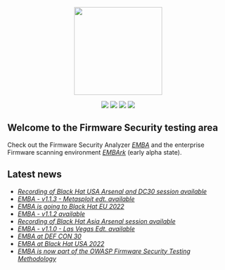 <p align="center">
  <img src="https://raw.githubusercontent.com/e-m-b-a/emba/master/helpers/emba.svg" width="200"/>
</p>
<p align="center">
  <a href="https://github.com/e-m-b-a/emba/stargazers"><img src="https://img.shields.io/github/stars/e-m-b-a/emba?label=Stars"></a>
  <a href="https://github.com/e-m-b-a/emba/network/members"><img src="https://img.shields.io/github/forks/e-m-b-a/emba?label=Forks"></a>
  <a href="https://hub.docker.com/r/embeddedanalyzer/emba"><img src="https://img.shields.io/docker/pulls/embeddedanalyzer/emba"></a>
  <a href="https://twitter.com/intent/tweet?text=Check%20out%20EMBA%20-%20The%20Firmware%20security%20scanner!%20https://github.com/e-m-b-a/emba"><img src="https://img.shields.io/twitter/url.svg?style=social&url=https%3A%2F%2Fgithub.com%2Fe-m-b-a%2Femba"></a>
</p>

## Welcome to the Firmware Security testing area

Check out the Firmware Security Analyzer [*EMBA*](https://github.com/e-m-b-a/emba) and the enterprise Firmware scanning environment [*EMBArk*](https://github.com/e-m-b-a/embark) (early alpha state).

## Latest news

* [*Recording of Black Hat USA Arsenal and DC30 session available*](https://github.com/e-m-b-a/emba/wiki#publications-talks-and-live-demos)
* [*EMBA - v1.1.3 - Metasploit edt. available*](https://github.com/e-m-b-a/emba/releases/tag/1.1.3-Metasploit-Edt)
* [*EMBA is going to Black Hat EU 2022*](https://www.blackhat.com/eu-22/arsenal/schedule/index.html#emba--from-firmware-to-exploit-29185)
* [*EMBA - v1.1.2 available*](https://github.com/e-m-b-a/emba/releases/tag/1.1.2-Knight-Rider-Edt)
* [*Recording of Black Hat Asia Arsenal session available*](https://github.com/e-m-b-a/emba/wiki#publications-talks-and-live-demos)
* [*EMBA - v1.1.0 - Las Vegas Edt. available*](https://github.com/e-m-b-a/emba/releases/tag/1.1.0-Las-Vegas-Edt)
* [*EMBA at DEF CON 30*](https://forum.defcon.org/node/242109)
* [*EMBA at Black Hat USA 2022*](https://www.blackhat.com/us-22/arsenal/schedule/index.html#emba--open-source-firmware-security-testing-26596)
* [*EMBA is now part of the OWASP Firmware Security Testing Methodology*](https://github.com/scriptingxss/owasp-fstm#emba---embedded-analyzer)
